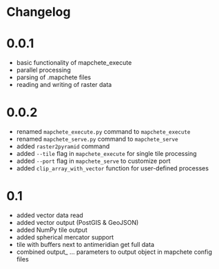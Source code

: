 # Changelog

# 0.0.1
* basic functionality of mapchete_execute
* parallel processing
* parsing of .mapchete files
* reading and writing of raster data

# 0.0.2
* renamed ``mapchete_execute.py`` command to ``mapchete_execute``
* renamed ``mapchete_serve.py`` command to ``mapchete_serve``
* added ``raster2pyramid`` command
* added ``--tile`` flag in ``mapchete_execute`` for single tile processing
* added ``--port`` flag in ``mapchete_serve`` to customize port
* added ``clip_array_with_vector`` function for user-defined processes

# 0.1
* added vector data read
* added vector output (PostGIS & GeoJSON)
* added NumPy tile output
* added spherical mercator support
* tile with buffers next to antimeridian get full data
* combined output_ ... parameters to output object in mapchete config files
